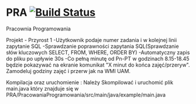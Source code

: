 # PRA [![Build Status](https://travis-ci.org/KamilFig/PRA.svg?branch=master)](https://travis-ci.org/KamilFig/PRA)
Pracownia Programowania

Projekt - Przyrost 1
-Użytkownik podaje numer zadania i w kolejnej linii zapytanie SQL
-Sprawdzanie poprawności zapytania SQL(Sprawdzanie słów kluczowych  SELECT, FROM, WHERE, ORDER BY)
-Automatyczny zapis do pliku po upływie 30s
-Co pełną minutę od Pn-PT w godzinach 8.15-18.45 będzie pokazywać na ekranie komunikat "X minut do końca zajęć/przeryw". Zamodeluj godziny zajęć i przerw jak na WMI UAM.

Kompilacja oraz uruchomienie : 
Należy Skompilować i uruchomić plik main.java który znajduje się w  PRA/PracowaniaProgramowania/src/main/java/example/main.java
